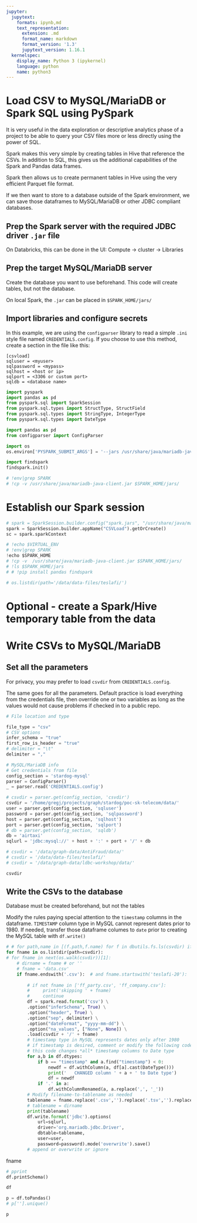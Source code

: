 ```yaml
---
jupyter:
  jupytext:
    formats: ipynb,md
    text_representation:
      extension: .md
      format_name: markdown
      format_version: '1.3'
      jupytext_version: 1.16.1
  kernelspec:
    display_name: Python 3 (ipykernel)
    language: python
    name: python3
---
```


# Load CSV to MySQL/MariaDB or Spark SQL using PySpark

It is very useful in the data exploration or descriptive analytics phase of a project to be able to query your CSV files more or less directly using the power of SQL.

Spark makes this very simple by creating tables in Hive that reference the CSVs. In addition to SQL, this gives us the additional capabilities of the Spark and Pandas data frames.

Spark then allows us to create permanent tables in Hive using the very efficient Parquet file format. 

If we then want to store to a database outside of the Spark environment, we can save those dataframes to MySQL/MariaDB or other JDBC compliant databases.

## Prep the Spark server with the required JDBC driver `.jar` file

On Databricks, this can be done in the UI: Compute -> cluster -> Libraries

## Prep the target MySQL/MariaDB server
Create the database you want to use beforehand.  This code will create tables, but not the database.

On local Spark, the `.jar` can be placed in `$SPARK_HOME/jars/`


## Import libraries and configure secrets

In this example, we are using the `configparser` library to read a simple `.ini` style file named `CREDENTIALS.config`.  If you choose to use this method, create a section in the file like this:
```
[csvload]
sqluser = <myuser>
sqlpassword = <mypass>
sqlhost = <host or ip>
sqlport = <3306 or custom port>
sqldb = <database name>
```


```python
import pyspark
import pandas as pd
from pyspark.sql import SparkSession
from pyspark.sql.types import StructType, StructField
from pyspark.sql.types import StringType, IntegerType
from pyspark.sql.types import DateType

import pandas as pd
from configparser import ConfigParser

import os
os.environ['PYSPARK_SUBMIT_ARGS'] = '--jars /usr/share/java/mariadb-java-client.jar pyspark-shell'

import findspark
findspark.init()

```

```python
# !env|grep SPARK
# !cp -v /usr/share/java/mariadb-java-client.jar $SPARK_HOME/jars/
```

# Establish our Spark session

```python
# spark = SparkSession.builder.config("spark.jars", "/usr/share/java/mariadb-java-client.jar").appName("TeslafiLoad").getOrCreate()
spark = SparkSession.builder.appName("CSVLoad").getOrCreate()
sc = spark.sparkContext
```

```python
# !echo $VIRTUAL_ENV
# !env|grep SPARK
!echo $SPARK_HOME
# !cp -v  /usr/share/java/mariadb-java-client.jar $SPARK_HOME/jars/
# !ls $SPARK_HOME/jars
# # !pip install pandas findspark
```

```python
# os.listdir(path='/data/data-files/teslafi/')
```

# Optional - create a Spark/Hive temporary table from the data

<!-- #region -->
# Write CSVs to MySQL/MariaDB


## Set all the parameters
For privacy, you may prefer to load `csvdir` from `CREDENTIALS.config`.  

The same goes for all the parameters.  Default practice is load everything from the credentials file, 
then override one or two variables as long as the values would not cause problems if checked in to a public repo.

<!-- #endregion -->

```python
# File location and type

file_type = "csv"
# CSV options
infer_schema = "true"
first_row_is_header = "true"
# delimiter = "\t"
delimiter = ","

# MySQL/MariaDB info
# Get credentials from file
config_section = 'stardog-mysql'
parser = ConfigParser()
_ = parser.read('CREDENTIALS.config')

# csvdir = parser.get(config_section, 'csvdir')
csvdir = '/home/gregj/projects/graph/stardog/poc-sk-telecom/data/'
user = parser.get(config_section, 'sqluser')
password = parser.get(config_section, 'sqlpassword')
host = parser.get(config_section, 'sqlhost')
port = parser.get(config_section, 'sqlport')
# db = parser.get(config_section, 'sqldb')
db = 'airtaxi'
sqlurl = 'jdbc:mysql://' + host + ':' + port + '/' + db

# csvdir = '/data/graph-data/AntiFraud/data/'
# csvdir = '/data/data-files/teslafi/'
# csvdir = '/data/graph-data/ldbc-workshop/data/'
```

```python
csvdir
```

## Write the CSVs to the database
Database must be created beforehand, but not the tables

Modify the rules paying special attention to the `timestamp` columns in the dataframe.  `TIMESTAMP` column type in MySQL cannot represent dates prior to 1980.  If needed, transfer those dataframe columes to `date` prior to creating the MySQL table with `df.write()`

```python
# # for path,name in [(f.path,f.name) for f in dbutils.fs.ls(csvdir) if f.path.endswith('.csv')  ]:
for fname in os.listdir(path=csvdir):
# for fname in next(os.walk(csvdir))[1]:
    # dirname = fname # or ''
    # fname = 'data.csv'
    if fname.endswith('.csv'):  # and fname.startswith('teslafi-20'):
    
        # if not fname in ['ff_party.csv', 'ff_company.csv']:
        #     print('skipping ' + fname)
        #     continue
        df = spark.read.format('csv') \
        .option("inferSchema", True) \
        .option("header", True) \
        .option("sep", delimiter) \
        .option("dateFormat", "yyyy-mm-dd") \
        .option("na_values", ["None", None]) \
        .load(csvdir + '/' + fname)
        # timestamp type in MySQL represents dates only after 1980
        # if timestamp is desired, comment or modify the following code
        # this code changes *all* timestamp columns to Date type
        for a,b in df.dtypes:
            if b == "timestamp" and a.find("timestamp") < 0: 
                newdf = df.withColumn(a, df[a].cast(DateType()))
                print('   CHANGED column ' + a + ' to Date type')
                df = newdf
            if '.' in a:
                df.withColumnRenamed(a, a.replace(',', '_'))
        # Modify filename-to-tablename as needed
        tablename = fname.replace('.csv','').replace('.tsv','').replace('-', '_').replace('c360_','').replace('exampledata','')
        # tablename = dirname
        print(tablename)
        df.write.format('jdbc').options(
            url=sqlurl,
            driver='org.mariadb.jdbc.Driver',
            dbtable=tablename,
            user=user,
            password=password).mode('overwrite').save()        
        # append or overwrite or ignore
```

fname

```python
# pprint
df.printSchema()
```

```python
df
```

```python
p = df.toPandas()
# p[''].unique()

```

```python
p
```
